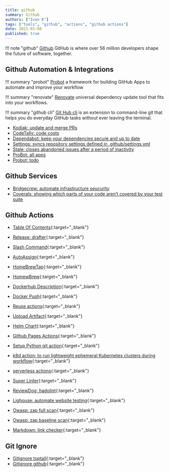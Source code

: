 ```yaml
---
title: github
summary: Github
authors: ["Ivan K"]
tags: ["tools", "github", "actions", "github actions"]
date: 2021-03-08
published: true
---
```


!!! note "github"
    [Github](https://github.com/)
    GitHub is where over 56 million developers shape the future of software, together.

## Github Automation & Integrations

!!! summary "probot"
    [Probot][probot]
    a framework for building GitHub Apps to automate and improve your workflow

!!! summary "renovate"
    [Renovate][renovate]
    universal dependency update tool that fits into your workflows.

!!! summary "github cli"
    [Git Hub cli][git-hub]
    is an extension to command-line git that helps you do everyday GitHub tasks without ever leaving the terminal.

- [Kodiak: update and merge PRs](https://github.com/chdsbd/kodiak)
- [CodeTally: code costs](http://www.codetally.com)
- [Dependabot: keep your dependencies secure and up to date](https://dependabot.com)
- [Settings: syncs repository settings defined in .github/settings.yml](https://probot.github.io/apps/settings/)
- [Stale: closes abandoned issues after a period of inactivity](https://probot.github.io/apps/stale/)
- [ProBot: all apps](https://probot.github.io/apps/)
- [Probot: todo](https://todo.jasonet.co/)

## Github Services

- [Bridgecrew: automate infrastructure seucurity](https://www.bridgecrew.cloud/)
- [Coverals: showing which parts of your code aren’t covered by your test suite](https://coveralls.io/)

## Github Actions

- [Table Of Contents](https://github.com/genuinetools/bane/blob/master/.github/workflows/toc.yml){:target="_blank"}

- [Release: drafter](https://github.com/release-drafter/release-drafter){:target="_blank"}

- [Slash Command](https://github.com/marketplace/actions/slash-command-dispatch){:target="_blank"}
- [AutoAssign](https://github.com/marketplace/actions/auto-assign-action){:target="_blank"}

- [HomeBrewTap](https://github.com/marketplace/actions/homebrew-tap){:target="_blank"}
- [HomewBrew](https://github.com/mislav/bump-homebrew-formula-action){:target="_blank"}

- [Dockerhub Description](https://github.com/peter-evans/dockerhub-description){:target="_blank"}
- [Docker Push](https://github.com/docker/build-push-action){:target="_blank"}

- [Reuse actions](https://github.com/fsfe/reuse-action){:target="_blank"}
- [Upload Artifact](https://github.com/actions/upload-artifact){:target="_blank"}
- [Helm Chart](https://github.com/helm/charts-repo-actions-demo){:target="_blank"}

- [Github Pages Actions](https://github.com/peaceiris/actions-gh-pages.git){:target="_blank"}
- [Setup Python git action](https://github.com/actions/setup-python){:target="_blank"}
- [k8d action: to run lightweight ephemeral Kubernetes clusters during workflow](https://github.com/AbsaOSS/k3d-action){:target="_blank"}
- [serverless actions](https://github.com/lambci/serverless-actions){:target="_blank"}

- [Super Linter](https://github.com/github/super-linter){:target="_blank"}
- [ReviewDog: hadolint](https://github.com/reviewdog/action-hadolint){:target="_blank"}

- [Lighouse: automate website testing](https://github.com/foo-software/lighthouse-check-action){:target="_blank"}

- [Owasp: zap full scan](https://github.com/marketplace/actions/owasp-zap-full-scan){:target="_blank"}
- [Owasp: zap baseline scan](https://github.com/marketplace/actions/owasp-zap-baseline-scan){:target="_blank"}

- [Markdown: link checker](https://github.com/gaurav-nelson/github-action-markdown-link-check){:target="_blank"}

## Git Ignore

- [Gitignore toptail](https://www.toptal.com/developers/gitignore){:target="_blank"}
- [Gitignore github](https://github.com/github/gitignore){:target="_blank"}

[probot]: https://github.com/probot/settings
[git-hub]: https://hub.github.com/
[renovate]: https://github.com/renovatebot/renovate
